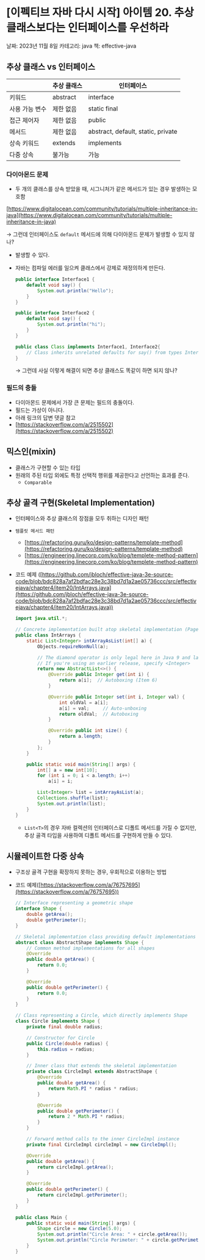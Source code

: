 # [이펙티브 자바 다시 시작] 아이템 20. 추상 클래스보다는 인터페이스를 우선하라

날짜: 2023년 11월 8일
카테고리: java
책: effective-java

## 추상 클래스 vs 인터페이스

|  | 추상 클래스 | 인터페이스 |
| --- | --- | --- |
| 키워드 | abstract | interface |
| 사용 가능 변수 | 제한 없음 | static final |
| 접근 제어자 | 제한 없음 | public |
| 메서드 | 제한 없음 | abstract, default, static, private |
| 상속 키워드 | extends | implements |
| 다중 상속 | 불가능 | 가능 |

### 다이아몬드 문제

- 두 개의 클래스를 상속 받았을 때, 시그니처가 같은 메서드가 있는 경우 발생하는 모호함

[https://www.digitalocean.com/community/tutorials/multiple-inheritance-in-java](https://www.digitalocean.com/community/tutorials/multiple-inheritance-in-java)

→ 그런데 인터페이스도 `default` 메서드에 의해 다이아몬드 문제가 발생할 수 있지 않나?

- 발생할 수 있다.
- 자바는 컴파일 에러를 일으켜 클래스에서 강제로 재정의하게 만든다.
    
    ```java
    public interface Interface1 {
    	default void say() {
    		System.out.println("Hello");
    	}
    }
    
    public interface Interface2 {
    	default void say() {
    		System.out.println("hi");
    	}
    }
    
    public class Class implements Interface1, Interface2{
    	// Class inherits unrelated defaults for say() from types Interface1 and Interface2 (컴파일 에러 발생)
    }
    ```
    
    → 그런데 사실 이렇게 해결이 되면 추상 클래스도 똑같이 하면 되지 않나?
    

### 필드의 충돌

- 다이아몬드 문제에서 가장 큰 문제는 필드의 충돌이다.
- 필드는 가상이 아니다.
- 아래 링크의 답변 댓글 참고
- [https://stackoverflow.com/a/2515502](https://stackoverflow.com/a/2515502)

## 믹스인(mixin)

- 클래스가 구현할 수 있는 타입
- 원래의 주된 타입 외에도 특정 선택적 행위를 제공한다고 선언하는 효과를 준다.
    - `Comparable`

## 추상 골격 구현(Skeletal Implementation)

- 인터페이스와 추상 클래스의 장점을 모두 취하는 디자인 패턴
- `템플릿 메서드 패턴`
    - [https://refactoring.guru/ko/design-patterns/template-method](https://refactoring.guru/ko/design-patterns/template-method)
    - [https://engineering.linecorp.com/ko/blog/templete-method-pattern](https://engineering.linecorp.com/ko/blog/templete-method-pattern)
- 코드 예제 ([https://github.com/jbloch/effective-java-3e-source-code/blob/bdc828a7af2bdfac28e3c38bd7d1a2ae05736ccc/src/effectivejava/chapter4/item20/IntArrays.java](https://github.com/jbloch/effective-java-3e-source-code/blob/bdc828a7af2bdfac28e3c38bd7d1a2ae05736ccc/src/effectivejava/chapter4/item20/IntArrays.java))
    
    ```java
    import java.util.*;
    
    // Concrete implementation built atop skeletal implementation (Page 101)
    public class IntArrays {
        static List<Integer> intArrayAsList(int[] a) {
            Objects.requireNonNull(a);
    
            // The diamond operator is only legal here in Java 9 and later
            // If you're using an earlier release, specify <Integer>
            return new AbstractList<>() {
                @Override public Integer get(int i) {
                    return a[i];  // Autoboxing (Item 6)
                }
    
                @Override public Integer set(int i, Integer val) {
                    int oldVal = a[i];
                    a[i] = val;     // Auto-unboxing
                    return oldVal;  // Autoboxing
                }
    
                @Override public int size() {
                    return a.length;
                }
            };
        }
    
        public static void main(String[] args) {
            int[] a = new int[10];
            for (int i = 0; i < a.length; i++)
                a[i] = i;
    
            List<Integer> list = intArrayAsList(a);
            Collections.shuffle(list);
            System.out.println(list);
        }
    }
    ```
    
    - `List<T>`의 경우 자바 컬렉션의 인터페이스로 디폴트 메서드를 가질 수 없지만, 추상 골격 타입을 사용하여 디폴트 메서드를 구현하게 만들 수 있다.

## 시뮬레이트한 다중 상속

- 구조상 골격 구현을 확장하지 못하는 경우, 우회적으로 이용하는 방법
- 코드 예제([https://stackoverflow.com/a/76757695](https://stackoverflow.com/a/76757695))
    
    ```java
    // Interface representing a geometric shape
    interface Shape {
        double getArea();
        double getPerimeter();
    }
    
    // Skeletal implementation class providing default implementations
    abstract class AbstractShape implements Shape {
        // Common method implementations for all shapes
        @Override
        public double getArea() {
            return 0.0;
        }
    
        @Override
        public double getPerimeter() {
            return 0.0;
        }
    }
    
    // Class representing a Circle, which directly implements Shape
    class Circle implements Shape {
        private final double radius;
    
        // Constructor for Circle
        public Circle(double radius) {
            this.radius = radius;
        }
    
        // Inner class that extends the skeletal implementation
        private class CircleImpl extends AbstractShape {
            @Override
            public double getArea() {
                return Math.PI * radius * radius;
            }
    
            @Override
            public double getPerimeter() {
                return 2 * Math.PI * radius;
            }
        }
    
        // Forward method calls to the inner CircleImpl instance
        private final CircleImpl circleImpl = new CircleImpl();
    
        @Override
        public double getArea() {
            return circleImpl.getArea();
        }
    
        @Override
        public double getPerimeter() {
            return circleImpl.getPerimeter();
        }
    }
    
    public class Main {
        public static void main(String[] args) {
            Shape circle = new Circle(5.0);
            System.out.println("Circle Area: " + circle.getArea());
            System.out.println("Circle Perimeter: " + circle.getPerimeter());
        }
    }
    ```